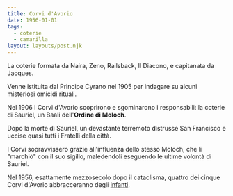 ```yaml
---
title: Corvi d'Avorio
date: 1956-01-01
tags:
  - coterie
  - camarilla
layout: layouts/post.njk
---
```


La coterie formata da Naira, Zeno, Railsback, Il Diacono, e capitanata da Jacques. 

Venne istituita dal Principe Cyrano nel 1905 per indagare su alcuni misteriosi omicidi rituali.

Nel 1906 I Corvi d'Avorio scoprirono e sgominarono i responsabili: la coterie di Sauriel, un Baali dell'**Ordine di Moloch**. 

Dopo la morte di Sauriel, un devastante terremoto distrusse San Francisco e uccise quasi tutti i Fratelli della città.

I Corvi sopravvissero grazie all'influenza dello stesso Moloch, che li "marchiò" con il suo sigillo, maledendoli eseguendo le ultime volontà di Sauriel.

Nel 1956, esattamente mezzosecolo dopo il cataclisma, quattro dei cinque Corvi d'Avorio abbracceranno degli [infanti](/).